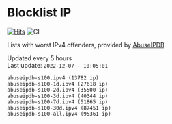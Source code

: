 # Blocklist IP

[![Hits](https://hits.seeyoufarm.com/api/count/incr/badge.svg?url=https%3A%2F%2Fgithub.com%2Fborestad%2Fblocklist-ip%2F&count_bg=%2379C83D&title_bg=%23555555&icon=&icon_color=%23E7E7E7&title=hits&edge_flat=false)](https://hits.seeyoufarm.com)  ![CI](https://img.shields.io/github/workflow/status/borestad/blocklist-ip/CI?style=flat-square)

Lists with worst IPv4 offenders, provided by [AbuseIPDB](https://www.abuseipdb.com/)

<!-- FOOTER-PLACEHOLDER -->
Updated every 5 hours<br>
Last update: `2022-12-07 - 10:05:01`
```
abuseipdb-s100.ipv4 (13782 ip)
abuseipdb-s100-1d.ipv4 (27618 ip)
abuseipdb-s100-2d.ipv4 (35500 ip)
abuseipdb-s100-3d.ipv4 (40344 ip)
abuseipdb-s100-7d.ipv4 (51865 ip)
abuseipdb-s100-30d.ipv4 (87451 ip)
abuseipdb-s100-all.ipv4 (95361 ip)
```
